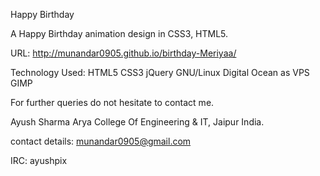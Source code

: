 Happy Birthday

A Happy Birthday animation design in CSS3, HTML5.

URL: http://munandar0905.github.io/birthday-Meriyaa/

Technology Used: HTML5 CSS3 jQuery  GNU/Linux Digital Ocean as VPS GIMP

For further queries do not hesitate to contact me.

Ayush Sharma Arya College Of Engineering & IT, Jaipur India.

contact details: munandar0905@gmail.com

IRC: ayushpix
